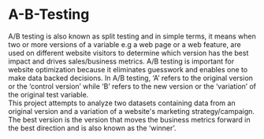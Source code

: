 # A-B-Testing
A/B testing is also known as split testing and in simple terms, it means when two or more versions of a variable e.g a web page or a web feature, are used on different website visitors to determine which version has the best impact and drives sales/business metrics.
A/B testing is important for website optimization because it eliminates guesswork and enables one to make data backed decisions. In A/B testing, ‘A’ refers to the original version or the ‘control version’ while ‘B’ refers to the new version or the ‘variation’ of the original test variable.	
	This project attempts to analyze two datasets containing data from an original version and a variation of a website's marketing strategy/campaign. The best version is the version that moves the business metrics forward in the best direction and is also known as the ‘winner’. 

